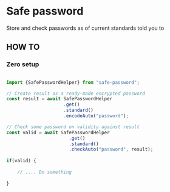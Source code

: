 # Safe password
Store and check passwords as of current standards told you to

## HOW TO

### Zero setup

```typescript

import {SafePasswordHelper} from "safe-password";

// Create result as a ready-made encrypted password
const result = await SafePasswordHelper
                     .get()
                     .standard()
                     .encodeAuto("password");

// Check some password on validity against result
const valid = await SafePasswordHelper
                       .get()
                       .standard()
                       .checkAuto("password", result);
                                    
if(valid) {
    
    // .... Do something
    
}

```
